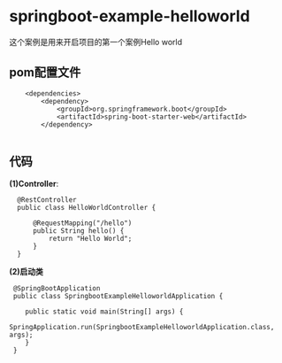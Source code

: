 # springboot-example-helloworld
这个案例是用来开启项目的第一个案例Hello world

## pom配置文件
```
  	<dependencies>
  		<dependency>
  			<groupId>org.springframework.boot</groupId>
  			<artifactId>spring-boot-starter-web</artifactId>
  		</dependency>
  
```

## 代码
**(1)Controller**:
```
  @RestController
  public class HelloWorldController {
  
      @RequestMapping("/hello")
      public String hello() {
          return "Hello World";
      }
  }
```

**(2)启动类**
```
 @SpringBootApplication
 public class SpringbootExampleHelloworldApplication {
 
 	public static void main(String[] args) {
 		SpringApplication.run(SpringbootExampleHelloworldApplication.class, args);
 	}
 }
```